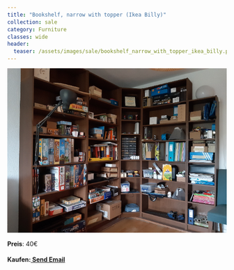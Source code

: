 ```yaml
---
title: "Bookshelf, narrow with topper (Ikea Billy)"
collection: sale
category: Furniture
classes: wide
header: 
  teaser: /assets/images/sale/bookshelf_narrow_with_topper_ikea_billy.png
---
```




<a href="">
  <img src="/assets/images/sale/bookshelf_narrow_with_topper_ikea_billy.png" alt="Bookshelf, narrow with topper (Ikea Billy)">
</a>

**Preis**: 40€


#### Kaufen:<a href = "mailto: digitaldasler@gmail.com?subject = Bookshelf, narrow with topper (Ikea Billy)"> Send Email </a>


